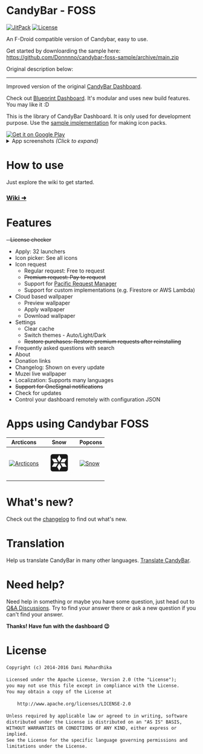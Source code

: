 # CandyBar - FOSS
[![JitPack](https://img.shields.io/jitpack/v/github/zixpo/candybar?color=4c1&label=JitPack&style=flat-square)](https://jitpack.io/#donnnno/candybar-foss)
[![License](https://img.shields.io/github/license/zixpo/candybar?style=flat-square)](/LICENSE)

An F-Droid compatible version of Candybar, easy to use.

Get started by downloarding the sample here:
https://github.com/Donnnno/candybar-foss-sample/archive/main.zip

Original description below:

<hr>

Improved version of the original [CandyBar Dashboard](https://github.com/danimahardhika/candybar-library).

Check out [Blueprint Dashboard](https://github.com/jahirfiquitiva/blueprint/). It's modular and uses new build features. You may like it :D

This is the library of CandyBar Dashboard. It is only used for development purpose. Use the [sample implementation](https://github.com/Donnnno/candybar-foss-sample/archive/main.zip) for making icon packs.


<a href="https://play.google.com/store/apps/details?id=com.candybar.dev">
  <img height="80" alt="Get it on Google Play" src="https://play.google.com/intl/en_us/badges/static/images/badges/en_badge_web_generic.png">
</a>

<details>
<summary>App screenshots <i>(Click to expand)</i></summary>
<p>Tip: Click image to enlarge it</p>
<p>
  <img height="350" alt="Home section" src="https://user-images.githubusercontent.com/44255990/128632088-dd77b1cf-f289-412e-8df3-53d7cb6f3982.png">
  <img height="350" alt="Apply section" src="https://user-images.githubusercontent.com/44255990/128632346-ec485f2b-69aa-4557-aabb-41df561a7c4f.png">
  <img height="350" alt="Icons section" src="https://user-images.githubusercontent.com/44255990/128632377-ad5f7adb-57b9-412e-b2d5-928030ed94dd.png">
  <img height="350" alt="Bookmarked icons section" src="https://user-images.githubusercontent.com/44255990/128632391-5de9d4a5-2c16-49eb-824e-f46cd6f9d0f0.png">
  <img height="350" alt="Icon request section" src="https://user-images.githubusercontent.com/44255990/128632418-1e50fd91-2948-4c80-a5e3-840fbff0b873.png">
  <img height="350" alt="Wallpapers section" src="https://user-images.githubusercontent.com/44255990/128632433-a2d91128-b788-4024-8403-2f986f992516.png">
  <img height="350" alt="Wallpaper preview screen" src="https://user-images.githubusercontent.com/44255990/128632451-68283a1c-2a51-4387-af4d-016d167f9f90.png">
  <img height="350" alt="Settings section" src="https://user-images.githubusercontent.com/44255990/128632467-27e53459-446b-469c-9432-bfcf6f3bcffe.png">
  <img height="350" alt="FAQs section" src="https://user-images.githubusercontent.com/44255990/128632481-045f9df3-7958-4689-b030-45a817bf9410.png">
  <img height="350" alt="About section" src="https://user-images.githubusercontent.com/44255990/128632488-bf17fe1d-0e4e-4649-b04b-1b87acf6cc0e.png">
  <img height="350" alt="Navigation drawer" src="https://user-images.githubusercontent.com/44255990/128632508-dd274ef8-0a73-41db-996d-c2778358a7f8.png">
  <img height="350" alt="Dark mode" src="https://user-images.githubusercontent.com/44255990/128632517-59776f9c-5aa1-449d-a64c-0e1732894a69.png">
</p>
</details>

# How to use
Just explore the wiki to get started.
### [Wiki ➜](https://github.com/zixpo/candybar-sample/wiki)

# Features
~~- License checker~~ 
- Apply: 32 launchers
- Icon picker: See all icons
- Icon request
  - Regular request: Free to request 
  - ~~Premium request: Pay to request~~ 
  - Support for [Pacific Request Manager](https://pacificmanager.app)
  - Support for custom implementations (e.g. Firestore or AWS Lambda)
- Cloud based wallpaper
  - Preview wallpaper
  - Apply wallpaper
  - Download wallpaper
- Settings
  - Clear cache
  - Switch themes - Auto/Light/Dark
  - ~~Restore purchases: Restore premium requests after reinstalling~~ 
- Frequently asked questions with search
- About
- Donation links
- Changelog: Shown on every update
- Muzei live wallpaper
- Localization: Supports many languages
- ~~Support for OneSignal notifications~~
- Check for updates
- Control your dashboard remotely with configuration JSON

# Apps using Candybar FOSS

|Arcticons|Snow|Popcons|
|---|---|---|
<a href="https://github.com/Donnnno/Arcticons"><img height="60" alt="Arcticons" src="https://github.com/Donnnno/Arcticons/blob/main/app/src/dark/play/listings/en-US/graphics/icon/ic_launcher_round.png"></a>|<a href="https://github.com/baitmooth/snow"><img height="80" alt="Snow" src="https://github.com/baitmooth/snow/blob/main/fastlane/metadata/android/en-US/images/icon.png"></a>|<a href="https://github.com/Wil-Design/Popcons/"><img height="60" alt="Snow" src="https://raw.githubusercontent.com/Wil-Design/Popcons/main/githubmedia/app-icon.png"></a>

# What's new?
Check out the [changelog](/CHANGELOG.md) to find out what's new.

# Translation
Help us translate CandyBar in many other languages. [Translate CandyBar](https://crowdin.com/project/candybar).

# Need help?
Need help in something or maybe you have some question, just head out
to [Q&A Discussions](https://github.com/zixpo/candybar/discussions/categories/q-a).
Try to find your answer there or ask a new question if you can't find your answer.


**Thanks! Have fun with the dashboard 😉**

# License
```
Copyright (c) 2014-2016 Dani Mahardhika

Licensed under the Apache License, Version 2.0 (the "License");
you may not use this file except in compliance with the License.
You may obtain a copy of the License at

    http://www.apache.org/licenses/LICENSE-2.0

Unless required by applicable law or agreed to in writing, software
distributed under the License is distributed on an "AS IS" BASIS,
WITHOUT WARRANTIES OR CONDITIONS OF ANY KIND, either express or implied.
See the License for the specific language governing permissions and
limitations under the License.
```
